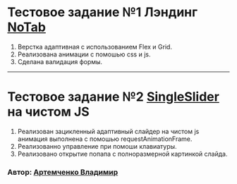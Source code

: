 # Тестовое задание №1 Лэндинг [NoTab](https://vladimirartemchenko.github.io/purrweb/index.html)
1) Верстка адаптивная с использованием Flex и Grid.
2) Реализована анимации с помошью css и js.
3) Сделана валидация формы.
_____

# Тестовое задание №2 [SingleSlider](https://vladimirartemchenko.github.io/purrweb/slider.html) на чистом JS
1) Реализован зацикленный адаптивный слайдер на чистом js анимация выполнена с помошью requestAnimationFrame.
2) Реализованно управление при помоши клавиатуры.
3) Реализовано открытие попапа с полноразмерной картинкой слайда.

### Автор: [Артемченко Владимир](mailto:voartemchenko@gmail.com)